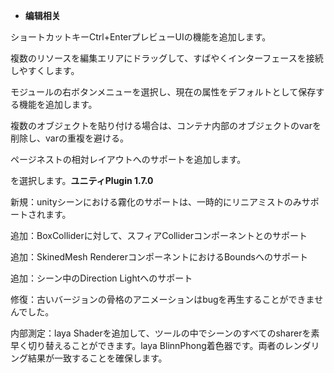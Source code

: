 

- **编辑相关**

ショートカットキーCtrl+EnterプレビューUIの機能を追加します。

複数のリソースを編集エリアにドラッグして、すばやくインターフェースを接続しやすくします。

モジュールの右ボタンメニューを選択し、現在の属性をデフォルトとして保存する機能を追加します。

複数のオブジェクトを貼り付ける場合は、コンテナ内部のオブジェクトのvarを削除し、varの重複を避ける。

ページネストの相対レイアウトへのサポートを追加します。


を選択します。**ユニティPlugin 1.7.0**

新規：unityシーンにおける霧化のサポートは、一時的にリニアミストのみサポートされます。

追加：BoxColliderに対して、スフィアColliderコンポーネントとのサポート

追加：SkinedMesh RendererコンポーネントにおけるBoundsへのサポート

追加：シーン中のDirection Lightへのサポート

修復：古いバージョンの骨格のアニメーションはbugを再生することができませんでした。

内部測定：laya Shaderを追加して、ツールの中でシーンのすべてのsharerを素早く切り替えることができます。laya BlinnPhong着色器です。両者のレンダリング結果が一致することを確保します。



